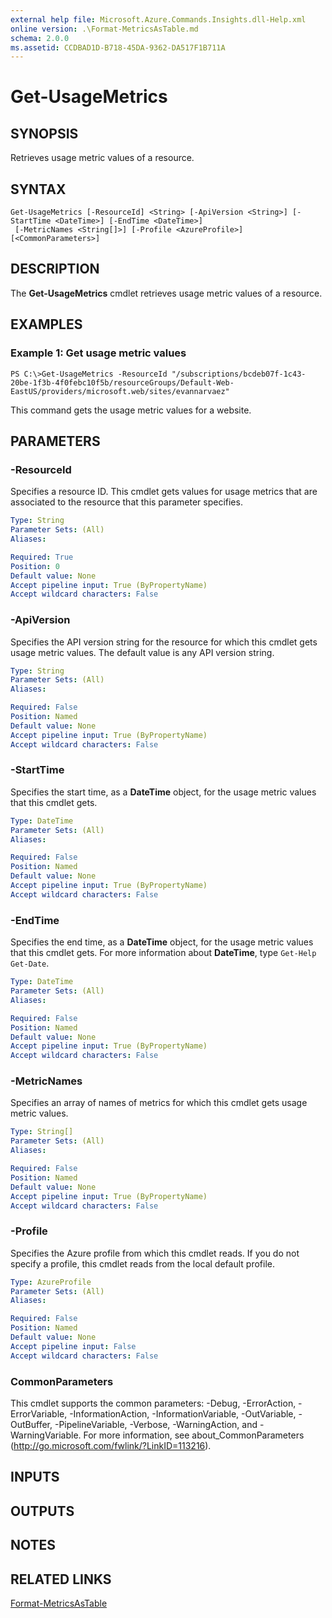 ```yaml
---
external help file: Microsoft.Azure.Commands.Insights.dll-Help.xml
online version: .\Format-MetricsAsTable.md
schema: 2.0.0
ms.assetid: CCDBAD1D-B718-45DA-9362-DA517F1B711A
---
```


# Get-UsageMetrics

## SYNOPSIS
Retrieves usage metric values of a resource.

## SYNTAX

```
Get-UsageMetrics [-ResourceId] <String> [-ApiVersion <String>] [-StartTime <DateTime>] [-EndTime <DateTime>]
 [-MetricNames <String[]>] [-Profile <AzureProfile>] [<CommonParameters>]
```

## DESCRIPTION
The **Get-UsageMetrics** cmdlet retrieves usage metric values of a resource.

## EXAMPLES

### Example 1: Get usage metric values
```
PS C:\>Get-UsageMetrics -ResourceId "/subscriptions/bcdeb07f-1c43-20be-1f3b-4f0febc10f5b/resourceGroups/Default-Web-EastUS/providers/microsoft.web/sites/evannarvaez"
```

This command gets the usage metric values for a website.

## PARAMETERS

### -ResourceId
Specifies a resource ID.
This cmdlet gets values for usage metrics that are associated to the resource that this parameter specifies.

```yaml
Type: String
Parameter Sets: (All)
Aliases: 

Required: True
Position: 0
Default value: None
Accept pipeline input: True (ByPropertyName)
Accept wildcard characters: False
```

### -ApiVersion
Specifies the API version string for the resource for which this cmdlet gets usage metric values.
The default value is any API version string.

```yaml
Type: String
Parameter Sets: (All)
Aliases: 

Required: False
Position: Named
Default value: None
Accept pipeline input: True (ByPropertyName)
Accept wildcard characters: False
```

### -StartTime
Specifies the start time, as a **DateTime** object, for the usage metric values that this cmdlet gets.

```yaml
Type: DateTime
Parameter Sets: (All)
Aliases: 

Required: False
Position: Named
Default value: None
Accept pipeline input: True (ByPropertyName)
Accept wildcard characters: False
```

### -EndTime
Specifies the end time, as a **DateTime** object, for the usage metric values that this cmdlet gets.
For more information about **DateTime**, type `Get-Help Get-Date`.

```yaml
Type: DateTime
Parameter Sets: (All)
Aliases: 

Required: False
Position: Named
Default value: None
Accept pipeline input: True (ByPropertyName)
Accept wildcard characters: False
```

### -MetricNames
Specifies an array of names of metrics for which this cmdlet gets usage metric values.

```yaml
Type: String[]
Parameter Sets: (All)
Aliases: 

Required: False
Position: Named
Default value: None
Accept pipeline input: True (ByPropertyName)
Accept wildcard characters: False
```

### -Profile
Specifies the Azure profile from which this cmdlet reads.
If you do not specify a profile, this cmdlet reads from the local default profile.

```yaml
Type: AzureProfile
Parameter Sets: (All)
Aliases: 

Required: False
Position: Named
Default value: None
Accept pipeline input: False
Accept wildcard characters: False
```

### CommonParameters
This cmdlet supports the common parameters: -Debug, -ErrorAction, -ErrorVariable, -InformationAction, -InformationVariable, -OutVariable, -OutBuffer, -PipelineVariable, -Verbose, -WarningAction, and -WarningVariable. For more information, see about_CommonParameters (http://go.microsoft.com/fwlink/?LinkID=113216).

## INPUTS

## OUTPUTS

## NOTES

## RELATED LINKS

[Format-MetricsAsTable](./Format-MetricsAsTable.md)


